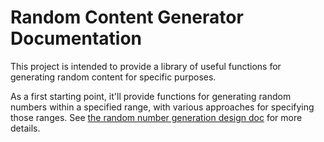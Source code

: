 # Random Content Generator Documentation

This project is intended to provide a library of useful functions for generating
random content for specific purposes.

As a first starting point, it'll provide functions for generating random numbers
within a specified range, with various approaches for specifying those ranges.
See [the random number generation design doc](./design/rng.md) for more details.


